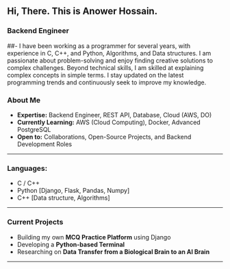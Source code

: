 ## Hi, There. This is Anower Hossain.

### Backend Engineer 

##- I have been working as a programmer for several years, with experience in C, C++, and Python, Algorithms, and Data structures. I am passionate about problem-solving and enjoy finding creative solutions to complex challenges. Beyond technical skills, I am skilled at explaining complex concepts in simple terms. I stay updated on the latest programming trends and continuously seek to improve my knowledge.

### About Me
- **Expertise:** Backend Engineer, REST API, Database, Cloud (AWS, DO)
- **Currently Learning:** AWS (Cloud Computing), Docker, Advanced PostgreSQL
- **Open to:** Collaborations, Open-Source Projects, and Backend Development Roles

---

#### <h3 align="left">Languages:</h3>
- C / C++
- Python [Django, Flask, Pandas, Numpy]
- C++ [Data structure, Algorithms]



---

### Current Projects
- Building my own **MCQ Practice Platform** using Django
- Developing a **Python-based Terminal**
- Researching on **Data Transfer from a Biological Brain to an AI Brain**


---



